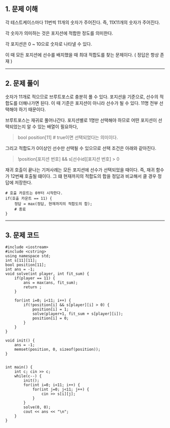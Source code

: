 ## 1. 문제 이해

각 테스트케이스마다 11번씩 11개의 숫자가 주어진다. 즉, 11X11개의 숫자가 주어진다.

각 숫자가 의미하는 것은 포지션에 적합한 정도를 의미한다.

각 포지션은 0 ~ 10으로 숫자로 나타낼 수 있다.

이 때 모든 포지션에 선수를 배치했을 때 최대 적합도를 찾는 문제이다. ( 정답은 항상 존재 )

---

## 2. 문제 풀이

숫자가 11개로 적으므로 브루트포스로 충분히 풀 수 있다. 포지션을 기준으로, 선수의 적합도를 더해나가면 된다. 이 때 기준은 포지션이 아니라 선수가 될 수 있다. 11명 전부 선택해야 하기 때문이다.

브루트포스는 재귀로 풀어나간다. 포지션별로 1명만 선택해야 하므로 어떤 포지션이 선택되었는지 알 수 있는 배열이 필요하다, 

> bool position[11] # true이면 선택되었다는 의미이다.

그리고 적합도가 0이상인 선수만 선택될 수 있으므로 선택 조건은 아래와 같아진다.

> !position[포지션 번호] && s[선수id][포지션 번호] > 0


재귀 호출이 끝나는 기저사례는 모든 포지션에 선수가 선택되었을 때이다. 즉, 재귀 함수가 12번째 호출될 떄이다. 그 떄 현재까지의 적합도의 합을 정답과 비교해서 클 경우 정답에 저장한다.

```
# 호출 카운트는 0부터 시작한다.
if(호출 카운트 == 11) {
    정답 = max(정답, 현재까지의 적합도의 합);
    # 종료
}

```


---

## 3. 문제 코드
```
#include <iostream>
#include <cstring>
using namespace std;
int s[11][11];
bool position[11];
int ans = -1;
void solve(int player, int fit_sum) {
    if(player == 11) {
        ans = max(ans, fit_sum);
        return ;
    }

    for(int i=0; i<11; i++) {
        if(!position[i] && s[player][i] > 0) {
            position[i] = 1;
            solve(player+1, fit_sum + s[player][i]);
            position[i] = 0;
        }
    }
}

void init() {
    ans = -1;
    memset(position, 0, sizeof(position));
}


int main() {
    int c; cin >> c;
    while(c--) {
        init();
        for(int i=0; i<11; i++) {
            for(int j=0; j<11; j++) {
                cin >> s[i][j];
            }
        }
        solve(0, 0);
        cout << ans << "\n";
    }
}

```